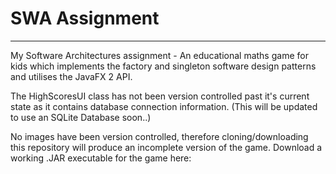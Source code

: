 # SWA Assignment
----
My Software Architectures assignment - An educational maths game for kids which implements the factory and singleton software design patterns and utilises the JavaFX 2 API.

The HighScoresUI class has not been version controlled past it's current state as it contains database connection information.
(This will be updated to use an SQLite Database soon..)

No images have been version controlled, therefore cloning/downloading this repository will produce an incomplete version of the game. Download a working .JAR executable for the game here: 
